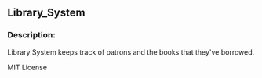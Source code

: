 ## Library_System

### Description:
Library System keeps track of patrons and the books that they've borrowed.

MIT License
